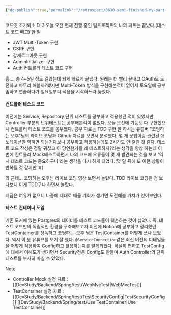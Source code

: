 ```yaml
---
{"dg-publish":true,"permalink":"/retrospect/0630-semi-finished-my-part-test-container/","noteIcon":"","created":"2025-06-30T23:18:55.341+09:00","updated":"2025-07-13T21:35:04.396+09:00"}
---
```





코드잇 조기퇴소 D-3 
오늘 오전 현재 진행 중인 팀프로젝트의 나의 파트는 끝났다.(테스트 코드 빼고)
한 일
- JWT Multi-Token 구현 
- CSRF 구현
- 강제로그아웃 구현
- AdminInitializer 구현 
- Auth 컨트롤러 테스트 코드 구현 

흠.... 총 4~5일 정도 걸렸는데 되게 빠르게 끝냈다.
원래는 더 빨리 끝내고 OAuth도 도전하고 마무리 해볼까?했지만 Multi-Token 방식을 구현해본적이 없어서 토요일에 공부좀하고 연습하다가 일요일부터 적용을 시작하느라 늦었다.

#### 컨트롤러 테스트 코드
이전에는 Service, Repository 단위 테스트를 공부하고 적용했던 적이 있었지만 Controller 부분의 단위테스트는 공부해본적이 없었다.
오늘 오전에 기능도 다 구현했으니 컨트롤러 테스트 코드를 공부했다.
공부 자료는 TDD 구현 잘 하시는 유튜버 "코딩하는 오후"님의 라이브 코딩과 Github 자료를 보면서 분석했다. 
몇 개 문법이랑 관련된 애노테이션만 익히면 되는거다보니 공부하고 적용하는데도 2시간도 안 걸린 것 같다. 테스트 코드 작성은 정말 귀찮고 아 당연한거를 왜 테스트하지?라는 생각을 항상 하는데 이번에 컨트롤러 Mock테스트하면서 나의 코드에 오류들이 몇 개 발견되는 것을 보고 '역시 테스트 코드는 중요하구나'라는 생각을 다시 하게 되었다.(몇 달 뒤에 또 이런 상황이 반복될 것 같지만 ㅎ)

와 근데... 코딩하는 오후님 라이브 코딩 영상 보면서 놀랐다.
TDD 라이브 코딩은 첨 보다보니 이게 TDD구나 하면서 놀랐다.

지금은 여유가 없으니 나중에 제대로 배울 기회가 생기면 도전해볼 가치가 있어보인다.

#### 테스트 컨테이너 도입 

기존 도커에 있는 Postgres의 데이터를 테스트 코드들이 훼손하는 것이 싫었다.
즉, 테스트 코드만의 독립적인 환경을 구축해보고자 이전에 Notion에 공부하고 정리했던 TestContainer를 정독하고 코딩하는-오후 님은 TestContainer를 어떻게 쓰나 보았다.
역시 이 분 유튜브를 보기 잘 했다. `@ServiceConnection`같은 최신 버전의 디테일들을 어떻게 적용하여 Config하고 활용하는지를 알게되었다.
확실히 편하고 TestConfig에 대해서 이해도가 생기면서 Security전용 Config도 만들며 Auth Controller의 단위테스트를 부사히 마칠 수 있었다.

Note
- Controller Mock 설정 자료 : [[DevStudy/Backend/Spring/test/WebMvcTest\|WebMvcTest]]
- TestContainer 설정 자료 : [[DevStudy/Backend/Spring/test/TestSecurityConfig\|TestSecurityConfig]] [[DevStudy/Backend/Spring/test/Use TestContainer\|Use TestContainer]]


